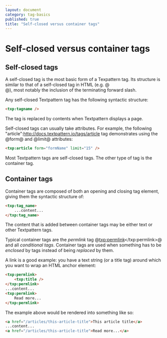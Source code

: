 ```yaml
---
layout: document
category: tag-basics
published: true
title: "Self-closed versus container tags"
---
```


# Self-closed versus container tags

## Self-closed tags

A self-closed tag is the most basic form of a Texpattern tag. Its structure is similar to that of a self-closed tag in HTML (e.g. @<br />@), most notably the inclusion of the terminating forward slash.

Any self-closed Textpattern tag has the following syntactic structure:

```html
<txp:tagname />
```

The tag is replaced by contents when Textpattern displays a page.

Self-closed tags can usually take attributes. For example, the following "article":http://docs.textpattern.io/tags/article tag demonstrates using the @form@ and @limit@ attributes:

```html
<txp:article form="formName" limit="15" />
```

Most Textpattern tags are self-closed tags. The other type of tag is the container tag.

## Container tags

Container tags are composed of both an opening and closing tag element, giving them the syntactic structure of:

```html
<txp:tag_name>
    ...content...
</txp:tag_name>
```

The content that is added between container tags may be either text or other Textpattern tags.

Typical container tags are the *permlink* tag @<txp:permlink></txp:permlink>@ and all *conditional tags*. Container tags are used when something has to be _enclosed_ by tags instead of being _replaced_ by them.

A link is a good example: you have a text string (or a title tag) around which you want to wrap an HTML anchor element:

```html
<txp:permlink>
    <txp:title />
</txp:permlink>
...content...
<txp:permlink>
    Read more...
</txp:permlink>
```

The example above would be rendered into something like so:

```html
<a href="/articles/this-article-title">This article title</a>
...content...
<a href="/articles/this-article-title">Read more...</a>
